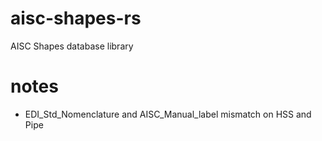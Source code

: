 # aisc-shapes-rs
AISC Shapes database library

# notes
- EDI_Std_Nomenclature and AISC_Manual_label mismatch on HSS and Pipe
